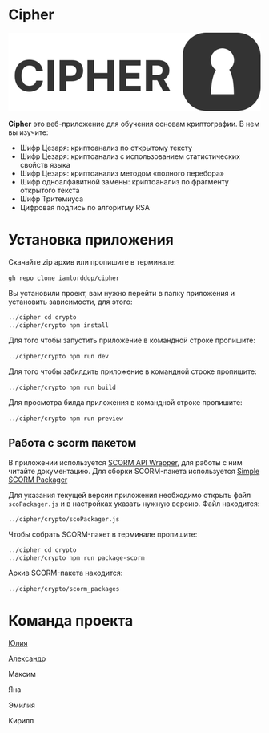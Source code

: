 # Cipher

<div align="center">
  <img src="https://github.com/iamlorddop/cipher/blob/main/img/logo.svg" alt="crypto logo" />
</div>

**Cipher** это веб-приложение для обучения основам криптографии. В нем вы изучите:

- Шифр Цезаря: криптоанализ по открытому тексту
- Шифр Цезаря: криптоанализ с использованием статистических свойств языка
- Шифр Цезаря: криптоанализ методом «полного перебора»
- Шифр одноалфавитной замены: криптоанализ по фрагменту открытого текста
- Шифр Тритемиуса
- Цифровая подпись по алгоритму RSA

# Установка приложения

Скачайте zip архив или пропишите в терминале:

`gh repo clone iamlorddop/cipher`

Вы установили проект, вам нужно перейти в папку приложения и установить зависимости, для этого:

```
../cipher cd crypto
../cipher/crypto npm install
```

Для того чтобы запустить приложение в командной строке пропишите:

`../cipher/crypto npm run dev`

Для того чтобы забилдить приложение в командной строке пропишите:

`../cipher/crypto npm run build`

Для просмотра билда приложения в командной строке пропишите:

`../cipher/crypto npm run preview`

## Работа с scorm пакетом

В приложении используется [SCORM API Wrapper](https://github.com/allanhortle/pipwerks-scorm-api-wrapper), для работы с ним читайте документацию.
Для сборки SCORM-пакета используется [Simple SCORM Packager](https://github.com/lmihaidaniel/simple-scorm-packager)

Для указания текущей версии приложения необходимо открыть файл `scoPackager.js` и в настройках указать нужную версию. Файл находится:

```
../cipher/crypto/scoPackager.js
```

Чтобы собрать SCORM-пакет в терминале пропишите:

```
../cipher cd crypto
../cipher/crypto npm run package-scorm
```

Архив SCORM-пакета находится:

`../cipher/crypto/scorm_packages`

# Команда проекта

[Юлия](https://github.com/iamlorddop)

[Александр](https://github.com/drinklean)

Максим

Яна

Эмилия

Кирилл
